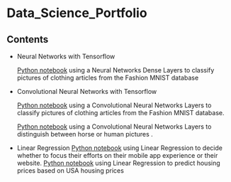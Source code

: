 # Data_Science_Portfolio

## Contents
- Neural Networks with Tensorflow 

  [Python notebook](https://github.com/ShaalanMarwan/Data_Science_Portfolio/blob/main/Fashion_Mnist.ipynb) using a Neural Networks Dense Layers to classify pictures of clothing articles from the Fashion MNIST database

- Convolutional Neural Networks with Tensorflow

   [Python notebook](https://github.com/ShaalanMarwan/Data_Science_Portfolio/blob/main/CNN_Fashion_Mnist.ipynb) using a Convolutional Neural Networks Layers to classify pictures of clothing articles from the Fashion MNIST database.
   
   [Python notebook](https://github.com/ShaalanMarwan/Data_Science_Portfolio/blob/main/CNN_horse_or_human.ipynb) using a Convolutional Neural Networks Layers to distinguish between horse or human pictures .
- Linear Regression 
    [Python notebook](https://github.com/ShaalanMarwan/Data_Science_Portfolio/blob/main/Linear_Regression/customer_ecommerce.ipynb) using Linear Regression to decide whether to focus their efforts on their mobile app experience or their website.
    [Python notebook](https://github.com/ShaalanMarwan/Data_Science_Portfolio/blob/main/Linear_Regression/predict_housing_prices.ipynb) using Linear Regression to predict housing prices based on USA housing prices 


